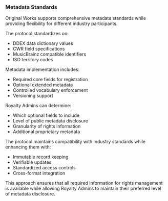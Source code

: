 ### Metadata Standards

Original Works supports comprehensive metadata standards while providing flexibility for different industry participants.

The protocol standardizes on:
- DDEX data dictionary values
- CWR field specifications
- MusicBrainz compatible identifiers
- ISO territory codes

Metadata implementation includes:
- Required core fields for registration
- Optional extended metadata
- Controlled vocabulary enforcement
- Versioning support

Royalty Admins can determine:
- Which optional fields to include
- Level of public metadata disclosure
- Granularity of rights information
- Additional proprietary metadata

The protocol maintains compatibility with industry standards while enhancing them with:
- Immutable record keeping
- Verifiable updates
- Standardized access controls
- Cross-format integration

This approach ensures that all required information for rights management is available while allowing Royalty Admins to maintain their preferred level of metadata disclosure.
